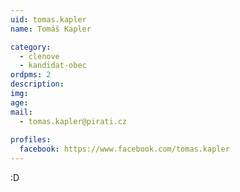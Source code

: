```yaml
---
uid: tomas.kapler
name: Tomáš Kapler

category:
  - clenove
  - kandidat-obec
ordpms: 2  
description:  
img: 
age: 
mail:
  - tomas.kapler@pirati.cz
 
profiles:
  facebook: https://www.facebook.com/tomas.kapler
---
```


:D

